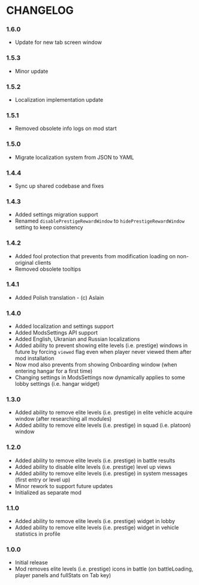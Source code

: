# CHANGELOG

### 1.6.0

- Update for new tab screen window

### 1.5.3

- Minor update

### 1.5.2

- Localization implementation update

### 1.5.1

- Removed obsolete info logs on mod start

### 1.5.0

- Migrate localization system from JSON to YAML

### 1.4.4

- Sync up shared codebase and fixes

### 1.4.3

- Added settings migration support
- Renamed `disablePrestigeRewardWindow` to `hidePrestigeRewardWindow` setting to keep consistency

### 1.4.2

- Added fool protection that prevents from modification loading on non-original clients
- Removed obsolete tooltips

### 1.4.1

- Added Polish translation - (c) Aslain

### 1.4.0

- Added localization and settings support
- Added ModsSettings API support
- Added English, Ukranian and Russian localizations
- Added ability to prevent showing elite levels (i.e. prestige) windows in future by forcing `viewed` flag even when player never viewed them after mod installation
- Now mod also prevents from showing Onboarding window (when entering hangar for a first time)
- Changing settings in ModsSettings now dynamically applies to some lobby settings (i.e. hangar widget)

### 1.3.0

- Added ability to remove elite levels (i.e. prestige) in elite vehicle acquire window (after researching all modules)
- Added ability to remove elite levels (i.e. prestige) in squad (i.e. platoon) window

### 1.2.0

- Added ability to remove elite levels (i.e. prestige) in battle results
- Added ability to disable elite levels (i.e. prestige) level up views 
- Added ability to remove elite levels (i.e. prestige) in system messages (first entry or level up)
- Minor rework to support future updates
- Initialized as separate mod

### 1.1.0

- Added ability to remove elite levels (i.e. prestige) widget in lobby
- Added ability to remove elite levels (i.e. prestige) widget in vehicle statistics in profile

### 1.0.0

- Initial release
- Mod removes elite levels (i.e. prestige) icons in battle (on battleLoading, player panels and fullStats on Tab key)

